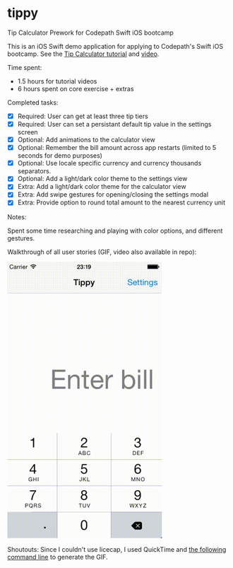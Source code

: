 tippy
=====
Tip Calculator Prework for Codepath Swift iOS bootcamp

This is an iOS Swift demo application for applying to Codepath's Swift iOS bootcamp. See the [Tip Calculator tutorial](https://gist.github.com/timothy1ee/6858b706304a2397a7e2) and [video](http://vimeo.com/102084767).

Time spent:
* 1.5 hours for tutorial videos
* 6 hours spent on core exercise + extras

Completed tasks:

 * [x] Required: User can get at least three tip tiers
 * [x] Required: User can set a persistant default tip value in the settings screen
 * [x] Optional: Add animations to the calculator view
 * [x] Optional: Remember the bill amount across app restarts (limited to 5 seconds for demo purposes)
 * [x] Optional: Use locale specific currency and currency thousands separators.
 * [x] Optional: Add a light/dark color theme to the settings view
 * [x] Extra: Add a light/dark color theme for the calculator view
 * [x] Extra: Add swipe gestures for opening/closing the settings modal
 * [x] Extra: Provide option to round total amount to the nearest currency unit

Notes:

Spent some time researching and playing with color options, and different gestures.

Walkthrough of all user stories (GIF, video also available in repo):

![Walkthrough GIF](tippy_walkthrough.gif)


Shoutouts:
Since I couldn't use licecap, I used QuickTime and [the following command line](https://gist.github.com/dergachev/4627207) to generate the GIF.